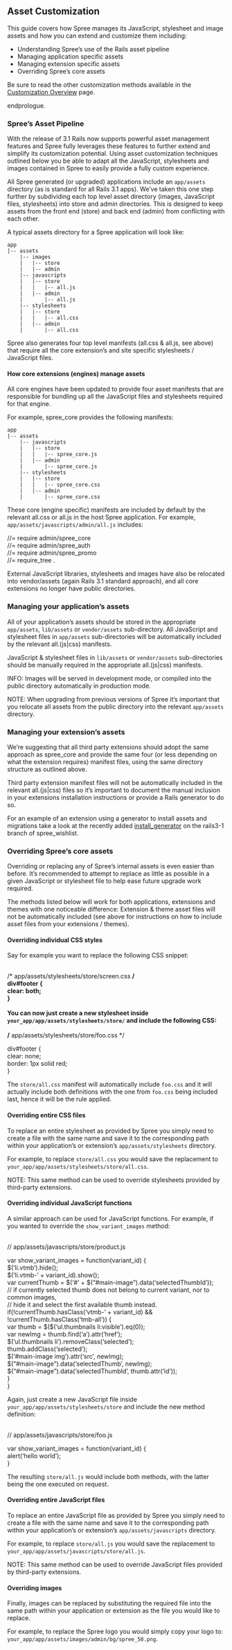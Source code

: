 Asset Customization
-------------------

This guide covers how Spree manages its JavaScript, stylesheet and image
assets and how you can extend and customize them including:

-   Understanding Spree’s use of the Rails asset pipeline
-   Managing application specific assets
-   Managing extension specific assets
-   Overriding Spree’s core assets

Be sure to read the other customization methods available in the
[Customization Overview](customization.html) page.

endprologue.

### Spree’s Asset Pipeline

With the release of 3.1 Rails now supports powerful asset management
features and Spree fully leverages these features to further extend and
simplify its customization potential. Using asset customization
techniques outlined below you be able to adapt all the JavaScript,
stylesheets and images contained in Spree to easily provide a fully
custom experience.

All Spree generated (or upgraded) applications include an `app/assets`
directory (as is standard for all Rails 3.1 apps). We’ve taken this one
step further by subdividing each top level asset directory (images,
JavaScript files, stylesheets) into store and admin directories. This is
designed to keep assets from the front end (store) and back end (admin)
from conflicting with each other.

A typical assets directory for a Spree application will look like:

    app
    |-- assets
        |-- images
        |   |-- store
        |   |-- admin
        |-- javascripts
        |   |-- store
        |   |   |-- all.js
        |   |-- admin
        |       |-- all.js
        |-- stylesheets
        |   |-- store
        |   |   |-- all.css
        |   |-- admin
        |       |-- all.css

Spree also generates four top level manifests (all.css & all.js, see
above) that require all the core extension’s and site specific
stylesheets / JavaScript files.

#### How core extensions (engines) manage assets

All core engines have been updated to provide four asset manifests that
are responsible for bundling up all the JavaScript files and stylesheets
required for that engine.

For example, spree\_core provides the following manifests:

    app
    |-- assets
        |-- javascripts
        |   |-- store
        |   |   |-- spree_core.js
        |   |-- admin
        |       |-- spree_core.js
        |-- stylesheets
        |   |-- store
        |   |   |-- spree_core.css
        |   |-- admin
        |       |-- spree_core.css

These core (engine specific) manifests are included by default by the
relevant all.css or all.js in the host Spree application. For example,
`app/assets/javascripts/admin/all.js` includes:

<css>//= require admin/spree\_core\
//= require admin/spree\_auth\
//= require admin/spree\_promo\
//= require\_tree .</css>

External JavaScript libraries, stylesheets and images have also be
relocated into vendor/assets (again Rails 3.1 standard approach), and
all core extensions no longer have public directories.

### Managing your application’s assets

All of your application’s assets should be stored in the appropriate
`app/assets`, `lib/assets` or `vendor/assets` sub-directory. All
JavaScript and stylesheet files in `app/assets` sub-directories will be
automatically included by the relevant all.(js|css) manifests.

JavaScript & stylesheet files in `lib/assets` or `vendor/assets`
sub-directories should be manually required in the appropriate
all.(js|css) manifests.

INFO: Images will be served in development mode, or compiled into the
public directory automatically in production mode.

NOTE: When upgrading from previous versions of Spree it’s important that
you relocate all assets from the public directory into the relevant
`app/assets` directory.

### Managing your extension’s assets

We’re suggesting that all third party extensions should adopt the same
approach as spree\_core and provide the same four (or less depending on
what the extension requires) manifest files, using the same directory
structure as outlined above.

Third party extension manifest files will not be automatically included
in the relevant all.(js|css) files so it’s important to document the
manual inclusion in your extensions installation instructions or provide
a Rails generator to do so.

For an example of an extension using a generator to install assets and
migrations take a look at the recently added
[install\_generator](https://github.com/spree/spree_wishlist/blob/rails3-1/lib/generators/spree_wishlist/install/install_generator.rb)
on the rails3-1 branch of spree\_wishlist.

### Overriding Spree’s core assets

Overriding or replacing any of Spree’s internal assets is even easier
than before. It’s recommended to attempt to replace as little as
possible in a given JavaScript or stylesheet file to help ease future
upgrade work required.

The methods listed below will work for both applications, extensions and
themes with one noticeable difference: Extension & theme asset files
will not be automatically included (see above for instructions on how to
include asset files from your extensions / themes).

#### Overriding individual CSS styles

Say for example you want to replace the following CSS snippet:

<css>\
/\* app/assets/stylesheets/store/screen.css **/
\
div\#footer {\
 clear: both;\
}\
</css>
\
You can now just create a new stylesheet inside
`your_app/app/assets/stylesheets/store/` and include the following CSS:
\
<css>\
/** app/assets/stylesheets/store/foo.css \*/

div\#footer {\
 clear: none;\
 border: 1px solid red;\
}\
</css>

The `store/all.css` manifest will automatically include `foo.css` and it
will actually include both definitions with the one from `foo.css` being
included last, hence it will be the rule applied.

#### Overriding entire CSS files

To replace an entire stylesheet as provided by Spree you simply need to
create a file with the same name and save it to the corresponding path
within your application’s or extension’s `app/assets/stylesheets`
directory.

For example, to replace `store/all.css` you would save the replacement
to `your_app/app/assets/stylesheets/store/all.css`.

NOTE: This same method can be used to override stylesheets provided by
third-party extensions.

#### Overriding individual JavaScript functions

A similar approach can be used for JavaScript functions. For example, if
you wanted to override the `show_variant_images` method:

<javascript>\
 // app/assets/javascripts/store/product.js

var show\_variant\_images = function(variant\_id) {\
 \$(‘li.vtmb’).hide();\
 \$(‘li.vtmb-’ + variant\_id).show();\
 var currentThumb = \$(‘\#’ +
\$(“\#main-image”).data(‘selectedThumbId’));\
 // if currently selected thumb does not belong to current variant, nor
to common images,\
 // hide it and select the first available thumb instead.\
 if(!currentThumb.hasClass(‘vtmb-’ + variant\_id) &&
!currentThumb.hasClass(‘tmb-all’)) {\
 var thumb = \$(\$(‘ul.thumbnails li:visible’).eq(0));\
 var newImg = thumb.find(‘a’).attr(‘href’);\
 \$(‘ul.thumbnails li’).removeClass(‘selected’);\
 thumb.addClass(‘selected’);\
 \$(‘\#main-image img’).attr(‘src’, newImg);\
 \$(“\#main-image”).data(‘selectedThumb’, newImg);\
 \$(“\#main-image”).data(‘selectedThumbId’, thumb.attr(‘id’));\
 }\
 }\
</javascript>

Again, just create a new JavaScript file inside
`your_app/app/assets/stylesheets/store` and include the new method
definition:

<javascript filename="app/assets/javascripts/store/foo.js">\
 // app/assets/javascripts/store/foo.js

var show\_variant\_images = function(variant\_id) {\
 alert(‘hello world’);\
 }\
</javascript>

The resulting `store/all.js` would include both methods, with the latter
being the one executed on request.

#### Overriding entire JavaScript files

To replace an entire JavaScript file as provided by Spree you simply
need to create a file with the same name and save it to the
corresponding path within your application’s or extension’s
`app/assets/javascripts` directory.

For example, to replace `store/all.js` you would save the replacement to
`your_app/app/assets/javascripts/store/all.js`.

NOTE: This same method can be used to override JavaScript files provided
by third-party extensions.

#### Overriding images

Finally, images can be replaced by substituting the required file into
the same path within your application or extension as the file you would
like to replace.

For example, to replace the Spree logo you would simply copy your logo
to: `your_app/app/assets/images/admin/bg/spree_50.png`.
